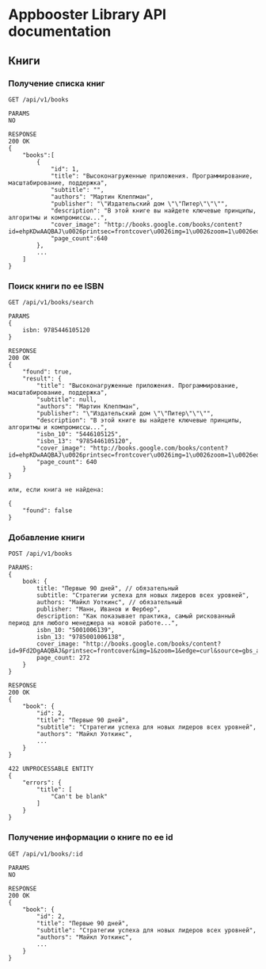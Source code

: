# Appbooster Library API documentation

## Книги

### Получение списка книг

    GET /api/v1/books
    
    PARAMS
    NO
    
    RESPONSE
    200 OK
    {
        "books":[
            {
                "id": 1,
                "title": "Высоконагруженные приложения. Программирование, масштабирование, поддержка",
                "subtitle": "",
                "authors": "Мартин Клеппман",
                "publisher": "\"Издательский дом \"\"Питер\"\"\"",
                "description": "В этой книге вы найдете ключевые принципы, алгоритмы и компромиссы...",
                "cover_image": "http://books.google.com/books/content?id=ehpKDwAAQBAJ\u0026printsec=frontcover\u0026img=1\u0026zoom=1\u0026edge=curl\u0026source=gbs_api",
                "page_count":640
            },
            ...
        ]
    }
    
### Поиск книги по ее ISBN

    GET /api/v1/books/search
    
    PARAMS
    {
        isbn: 9785446105120
    }
    
    RESPONSE
    200 OK
    {
        "found": true,
        "result": {
            "title": "Высоконагруженные приложения. Программирование, масштабирование, поддержка",
            "subtitle": null,
            "authors": "Мартин Клеппман",
            "publisher": "\"Издательский дом \"\"Питер\"\"\"",
            "description": "В этой книге вы найдете ключевые принципы, алгоритмы и компромиссы...",
            "isbn_10": "5446105125",
            "isbn_13": "9785446105120",
            "cover_image": "http://books.google.com/books/content?id=ehpKDwAAQBAJ\u0026printsec=frontcover\u0026img=1\u0026zoom=1\u0026edge=curl\u0026source=gbs_api",
            "page_count": 640
        }
    }
    
    или, если книга не найдена:

    {
        "found": false
    }

### Добавление книги

    POST /api/v1/books
    
    PARAMS:
    {
        book: {
            title: "Первые 90 дней", // обязательный
            subtitle: "Стратегии успеха для новых лидеров всех уровней",
            authors: "Майкл Уоткинс", // обязательный
            publisher: "Манн, Иванов и Фербер",
            description: "Как показывает практика, самый рискованный период для любого менеджера на новой работе...",
            isbn_10: "5001006139",
            isbn_13: "9785001006138",
            cover_image: "http://books.google.com/books/content?id=9Fd2DgAAQBAJ&printsec=frontcover&img=1&zoom=1&edge=curl&source=gbs_api",
            page_count: 272
        }
    }
    
    RESPONSE
    200 OK
    {
        "book": {
            "id": 2,
            "title": "Первые 90 дней",
            "subtitle": "Стратегии успеха для новых лидеров всех уровней",
            "authors": "Майкл Уоткинс",
            ...
        }
    }
    
    422 UNPROCESSABLE ENTITY
    {
        "errors": {
            "title": [
                "Can't be blank"
            ]
        }
    }

### Получение информации о книге по ее id

    GET /api/v1/books/:id
    
    PARAMS
    NO
    
    RESPONSE
    200 OK
    {
        "book": {
            "id": 2,
            "title": "Первые 90 дней",
            "subtitle": "Стратегии успеха для новых лидеров всех уровней",
            "authors": "Майкл Уоткинс",
            ...
        }
    }

